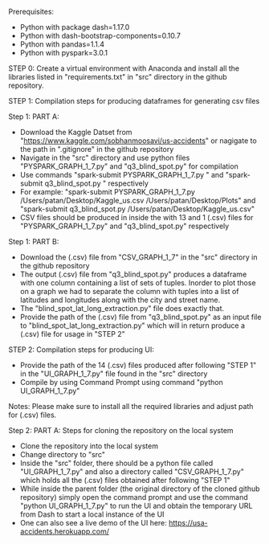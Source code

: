 Prerequisites:
- Python with package dash=1.17.0 
- Python with dash-bootstrap-components=0.10.7
- Python with pandas=1.1.4
- Python with pyspark=3.0.1

STEP 0: Create a virtual environment with Anaconda and install all the libraries listed in "requirements.txt" in "src" directory in the github repository.

STEP 1: Compilation steps for producing dataframes for generating csv files

Step 1: PART A:
- Download the Kaggle Datset from "https://www.kaggle.com/sobhanmoosavi/us-accidents" or nagigate to the path in ".gitignore" in the github repository
- Navigate in the "src" directory and use python files "PYSPARK_GRAPH_1_7.py" and "q3_blind_spot.py" for compilation
- Use commands "spark-submit PYSPARK_GRAPH_1_7.py <path for dataset> <output path>" and "spark-submit q3_blind_spot.py <path for dataset>" respectively
- For example: "spark-submit PYSPARK_GRAPH_1_7.py /Users/patan/Desktop/Kaggle_us.csv /Users/patan/Desktop/Plots" and "spark-submit q3_blind_spot.py /Users/patan/Desktop/Kaggle_us.csv"
- CSV files should be produced in inside the <output path> with 13 and 1 (.csv) files for "PYSPARK_GRAPH_1_7.py" and "q3_blind_spot.py" respectively

Step 1: PART B:
- Download the (.csv) file from "CSV_GRAPH_1_7" in the "src" directory in the github repository
- The output (.csv) file from "q3_blind_spot.py" produces a dataframe with one column containing a list of sets of tuples. Inorder to plot those on a graph we had to separate the column with tuples into a list of latitudes and longitudes along with the city and street name. 
- The "blind_spot_lat_long_extraction.py" file does exactly that. 
- Provide the path of the (.csv) file from "q3_blind_spot.py" as an input file to "blind_spot_lat_long_extraction.py" which will in return produce a (.csv) file for usage in "STEP 2"

STEP 2: Compilation steps for producing UI:
- Provide the path of the 14 (.csv) files produced after following "STEP 1" in the "UI_GRAPH_1_7.py" file found in the "src" directory 
- Compile by using Command Prompt using command "python UI_GRAPH_1_7.py"

Notes: Please make sure to install all the required libraries and adjust path for (.csv) files.

Step 2: PART A: Steps for cloning the repository on the local system
- Clone the repository into the local system
- Change directory to "src"
- Inside the "src" folder, there should be a python file called "UI_GRAPH_1_7.py" and also a directory called "CSV_GRAPH_1_7.py" which holds all the (.csv) files obtained after following "STEP 1"
- While inside the parent folder (the original directory of the cloned github repository) simply open the command prompt and use the command "python UI_GRAPH_1_7.py" to run the UI and obtain the temporary URL from Dash to start a local instance of the UI
- One can also see a live demo of the UI here: https://usa-accidents.herokuapp.com/
